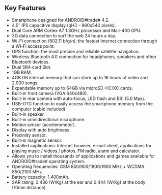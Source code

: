 ## Key Features
* Smartphone designed for ANDROID#trade# 4.2.
* 4.5" IPS capacitive display (qHD - 960x540 pixels).
* Dual Core ARM Cortex A7 1.3GHz processor and Mali-400 GPU.
* 3G data connection to surf the web 24 hours a day. 
* Wi-Fi connection (802.11 b/g/n): the fastest Internet connection through a Wi-Fi access point.
* GPS function: the most precise and reliable satellite navigation. 
* Wireless Bluetooth 4.0 connection for headphones, speakers and other Bluetooth devices.
* Dual SIM-card Slot.
* 1GB RAM.
* 4GB GB internal memory that can store up to 16 hours of video and 2.000 songs.
* Expandable memory up to 64GB via microSD-HC/XC cards.
* Built-in front camera (VGA 640x480).
* Built-in rear camera with auto-focus, LED flash and BSI (5.0 Mpx).
* USB-OTG function to easily access the smartphone memory from the computer (cable included).
* Built-in speaker.
* Built-in omnidirectional microphone.
* Motion sensor (accelerometer).
* Display with auto brightness. 
* Proximity sensor. 
* Built-in magnetic sensor. 
* Installed applications: Internet browser, e-mail client, applications for playing music / videos / photos, FM radio, alarm and calculator.
* Allows you to install thousands of applications and games available for ANDROID#trade# operating system.
* Operating frequencies: GSM 850/900/1800/1900 MHz + WCDMA 850/2100 MHz.
* Battery capacity: 1.400mAh.
* SAR rating: 0.436 (W/Kg) at the ear and 0.444 (W/Kg) at the body (10mm distance).
